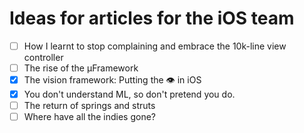 # Ideas for articles for the iOS team

- [ ] How I learnt to stop complaining and embrace the 10k-line view controller
- [ ] The rise of the μFramework
- [x] The vision framework: Putting the 👁 in iOS
- [x] You don't understand ML, so don't pretend you do.
- [ ] The return of springs and struts
- [ ] Where have all the indies gone?
